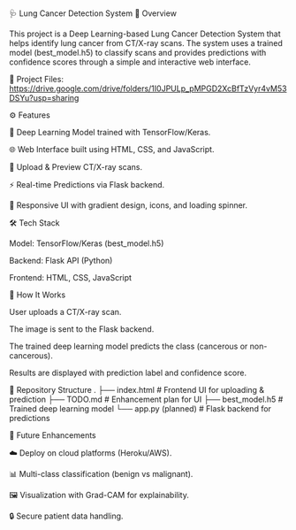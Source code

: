 🩺 Lung Cancer Detection System
📌 Overview

This project is a Deep Learning-based Lung Cancer Detection System that helps identify lung cancer from CT/X-ray scans. The system uses a trained model (best_model.h5) to classify scans and provides predictions with confidence scores through a simple and interactive web interface.

🔗 Project Files: https://drive.google.com/drive/folders/1I0JPULp_pMPGD2XcBfTzVyr4vM53DSYu?usp=sharing

⚙️ Features

🧠 Deep Learning Model trained with TensorFlow/Keras.

🌐 Web Interface built using HTML, CSS, and JavaScript.

📂 Upload & Preview CT/X-ray scans.

⚡ Real-time Predictions via Flask backend.

📱 Responsive UI with gradient design, icons, and loading spinner.

🛠️ Tech Stack

Model: TensorFlow/Keras (best_model.h5)

Backend: Flask API (Python)

Frontend: HTML, CSS, JavaScript

🚀 How It Works

User uploads a CT/X-ray scan.

The image is sent to the Flask backend.

The trained deep learning model predicts the class (cancerous or non-cancerous).

Results are displayed with prediction label and confidence score.

📂 Repository Structure
.
├── index.html        # Frontend UI for uploading & prediction
├── TODO.md           # Enhancement plan for UI
├── best_model.h5     # Trained deep learning model
└── app.py (planned)  # Flask backend for predictions

📌 Future Enhancements

☁️ Deploy on cloud platforms (Heroku/AWS).

📊 Multi-class classification (benign vs malignant).

🖼️ Visualization with Grad-CAM for explainability.

🔒 Secure patient data handling.

